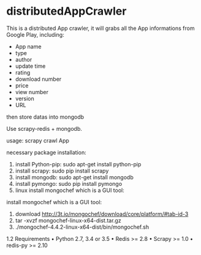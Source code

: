 # distributedAppCrawler

This is a distributed App crawler, it will grabs all the App informations from Google Play, including: 
  
  * App name 
  * type 
  * author 
  * update time 
  * rating 
  * download number
  * price 
  * view number
  * version 
  * URL

then store datas into mongodb

Use scrapy-redis + mongodb.

usage: scrapy crawl App

necessary package installation:

1. install Python-pip: sudo apt-get install python-pip
2. install scrapy: sudo pip install scrapy
3. install mongodb: sudo apt-get install mongodb
4. install pymongo: sudo pip install pymongo
5. linux install mongochef which is a GUI tool:

install mongochef which is a GUI tool:

1. download http://3t.io/mongochef/download/core/platform/#tab-id-3
2. tar -xvzf mongochef-linux-x64-dist.tar.gz
3. ./mongochef-4.4.2-linux-x64-dist/bin/mongochef.sh

1.2 Requirements
• Python 2.7, 3.4 or 3.5
• Redis >= 2.8
• Scrapy >= 1.0
• redis-py >= 2.10
